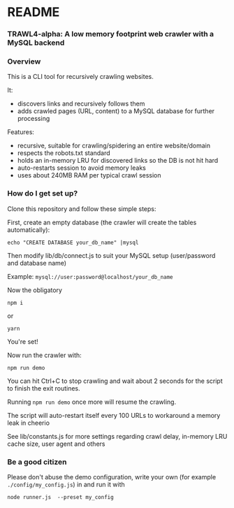 # README #

### TRAWL4-alpha: A low memory footprint web crawler with a MySQL backend ###


### Overview

This is a CLI tool for recursively crawling websites. 

It:
  
 - discovers links and recursively follows them 
 - adds crawled pages (URL, content) to a MySQL database for further processing  

Features:
 
 - recursive, suitable for crawling/spidering an entire website/domain
 - respects the robots.txt standard
 - holds an in-memory LRU for discovered links so the DB is not hit hard
 - auto-restarts session to avoid memory leaks
 - uses about 240MB RAM per typical crawl session
 


### How do I get set up? ###

Clone this repository and follow these simple steps:

First, create an empty database (the crawler will create the tables automatically):

```
echo "CREATE DATABASE your_db_name" |mysql
```

Then modify lib/db/connect.js to suit your MySQL setup (user/password and database name)

Example: `mysql://user:password@localhost/your_db_name`

Now the obligatory

```
npm i

```

or

```
yarn 

```


You're set!

Now run the crawler with:

```
npm run demo

```

You can hit Ctrl+C to stop crawling and wait about 2 seconds for the script to finish the exit routines.

Running `npm run demo` once more will resume the crawling.

The script will auto-restart itself every 100 URLs to workaround a memory leak in cheerio

See lib/constants.js for more settings regarding crawl delay, in-memory LRU cache size, user agent and others


### Be a good citizen

Please don't abuse the demo configuration, write your own (for example `./config/my_config.js`) in  and run it with

```
node runner.js  --preset my_config
```
